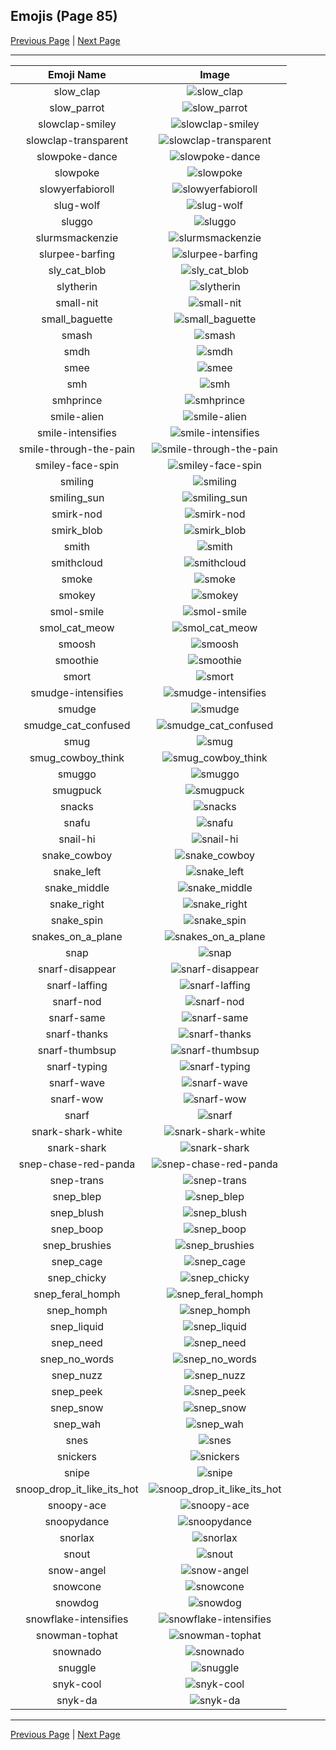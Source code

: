 
## Emojis (Page 85)

[Previous Page](/docs/hc/page-s-0084.md)
  | [Next Page](/docs/hc/page-s-0086.md)

<hr />

|Emoji Name|Image|
| :-: | :-: |
|slow_clap| ![slow_clap](/emojis/hc/slow_clap.gif)|
|slow_parrot| ![slow_parrot](/emojis/hc/slow_parrot.gif)|
|slowclap-smiley| ![slowclap-smiley](/emojis/hc/slowclap-smiley.gif)|
|slowclap-transparent| ![slowclap-transparent](/emojis/hc/slowclap-transparent.gif)|
|slowpoke-dance| ![slowpoke-dance](/emojis/hc/slowpoke-dance.gif)|
|slowpoke| ![slowpoke](/emojis/hc/slowpoke.jpg)|
|slowyerfabioroll| ![slowyerfabioroll](/emojis/hc/slowyerfabioroll.gif)|
|slug-wolf| ![slug-wolf](/emojis/hc/slug-wolf.png)|
|sluggo| ![sluggo](/emojis/hc/sluggo.png)|
|slurmsmackenzie| ![slurmsmackenzie](/emojis/hc/slurmsmackenzie.png)|
|slurpee-barfing| ![slurpee-barfing](/emojis/hc/slurpee-barfing.png)|
|sly_cat_blob| ![sly_cat_blob](/emojis/hc/sly_cat_blob.png)|
|slytherin| ![slytherin](/emojis/hc/slytherin.png)|
|small-nit| ![small-nit](/emojis/hc/small-nit.png)|
|small_baguette| ![small_baguette](/emojis/hc/small_baguette.png)|
|smash| ![smash](/emojis/hc/smash.png)|
|smdh| ![smdh](/emojis/hc/smdh.gif)|
|smee| ![smee](/emojis/hc/smee.jpg)|
|smh| ![smh](/emojis/hc/smh.gif)|
|smhprince| ![smhprince](/emojis/hc/smhprince.gif)|
|smile-alien| ![smile-alien](/emojis/hc/smile-alien.png)|
|smile-intensifies| ![smile-intensifies](/emojis/hc/smile-intensifies.gif)|
|smile-through-the-pain| ![smile-through-the-pain](/emojis/hc/smile-through-the-pain.png)|
|smiley-face-spin| ![smiley-face-spin](/emojis/hc/smiley-face-spin.gif)|
|smiling| ![smiling](/emojis/hc/smiling.png)|
|smiling_sun| ![smiling_sun](/emojis/hc/smiling_sun.gif)|
|smirk-nod| ![smirk-nod](/emojis/hc/smirk-nod.gif)|
|smirk_blob| ![smirk_blob](/emojis/hc/smirk_blob.png)|
|smith| ![smith](/emojis/hc/smith.gif)|
|smithcloud| ![smithcloud](/emojis/hc/smithcloud.gif)|
|smoke| ![smoke](/emojis/hc/smoke.gif)|
|smokey| ![smokey](/emojis/hc/smokey.png)|
|smol-smile| ![smol-smile](/emojis/hc/smol-smile.png)|
|smol_cat_meow| ![smol_cat_meow](/emojis/hc/smol_cat_meow.gif)|
|smoosh| ![smoosh](/emojis/hc/smoosh.gif)|
|smoothie| ![smoothie](/emojis/hc/smoothie.png)|
|smort| ![smort](/emojis/hc/smort.jpg)|
|smudge-intensifies| ![smudge-intensifies](/emojis/hc/smudge-intensifies.gif)|
|smudge| ![smudge](/emojis/hc/smudge.png)|
|smudge_cat_confused| ![smudge_cat_confused](/emojis/hc/smudge_cat_confused.png)|
|smug| ![smug](/emojis/hc/smug.gif)|
|smug_cowboy_think| ![smug_cowboy_think](/emojis/hc/smug_cowboy_think.png)|
|smuggo| ![smuggo](/emojis/hc/smuggo.gif)|
|smugpuck| ![smugpuck](/emojis/hc/smugpuck.png)|
|snacks| ![snacks](/emojis/hc/snacks.png)|
|snafu| ![snafu](/emojis/hc/snafu.png)|
|snail-hi| ![snail-hi](/emojis/hc/snail-hi.png)|
|snake_cowboy| ![snake_cowboy](/emojis/hc/snake_cowboy.png)|
|snake_left| ![snake_left](/emojis/hc/snake_left.png)|
|snake_middle| ![snake_middle](/emojis/hc/snake_middle.png)|
|snake_right| ![snake_right](/emojis/hc/snake_right.png)|
|snake_spin| ![snake_spin](/emojis/hc/snake_spin.gif)|
|snakes_on_a_plane| ![snakes_on_a_plane](/emojis/hc/snakes_on_a_plane.png)|
|snap| ![snap](/emojis/hc/snap.gif)|
|snarf-disappear| ![snarf-disappear](/emojis/hc/snarf-disappear.png)|
|snarf-laffing| ![snarf-laffing](/emojis/hc/snarf-laffing.png)|
|snarf-nod| ![snarf-nod](/emojis/hc/snarf-nod.png)|
|snarf-same| ![snarf-same](/emojis/hc/snarf-same.png)|
|snarf-thanks| ![snarf-thanks](/emojis/hc/snarf-thanks.png)|
|snarf-thumbsup| ![snarf-thumbsup](/emojis/hc/snarf-thumbsup.png)|
|snarf-typing| ![snarf-typing](/emojis/hc/snarf-typing.png)|
|snarf-wave| ![snarf-wave](/emojis/hc/snarf-wave.png)|
|snarf-wow| ![snarf-wow](/emojis/hc/snarf-wow.png)|
|snarf| ![snarf](/emojis/hc/snarf.png)|
|snark-shark-white| ![snark-shark-white](/emojis/hc/snark-shark-white.gif)|
|snark-shark| ![snark-shark](/emojis/hc/snark-shark.gif)|
|snep-chase-red-panda| ![snep-chase-red-panda](/emojis/hc/snep-chase-red-panda.png)|
|snep-trans| ![snep-trans](/emojis/hc/snep-trans.png)|
|snep_blep| ![snep_blep](/emojis/hc/snep_blep.png)|
|snep_blush| ![snep_blush](/emojis/hc/snep_blush.png)|
|snep_boop| ![snep_boop](/emojis/hc/snep_boop.png)|
|snep_brushies| ![snep_brushies](/emojis/hc/snep_brushies.png)|
|snep_cage| ![snep_cage](/emojis/hc/snep_cage.png)|
|snep_chicky| ![snep_chicky](/emojis/hc/snep_chicky.png)|
|snep_feral_homph| ![snep_feral_homph](/emojis/hc/snep_feral_homph.png)|
|snep_homph| ![snep_homph](/emojis/hc/snep_homph.png)|
|snep_liquid| ![snep_liquid](/emojis/hc/snep_liquid.png)|
|snep_need| ![snep_need](/emojis/hc/snep_need.png)|
|snep_no_words| ![snep_no_words](/emojis/hc/snep_no_words.png)|
|snep_nuzz| ![snep_nuzz](/emojis/hc/snep_nuzz.png)|
|snep_peek| ![snep_peek](/emojis/hc/snep_peek.png)|
|snep_snow| ![snep_snow](/emojis/hc/snep_snow.png)|
|snep_wah| ![snep_wah](/emojis/hc/snep_wah.png)|
|snes| ![snes](/emojis/hc/snes.png)|
|snickers| ![snickers](/emojis/hc/snickers.png)|
|snipe| ![snipe](/emojis/hc/snipe.gif)|
|snoop_drop_it_like_its_hot| ![snoop_drop_it_like_its_hot](/emojis/hc/snoop_drop_it_like_its_hot.gif)|
|snoopy-ace| ![snoopy-ace](/emojis/hc/snoopy-ace.png)|
|snoopydance| ![snoopydance](/emojis/hc/snoopydance.gif)|
|snorlax| ![snorlax](/emojis/hc/snorlax.gif)|
|snout| ![snout](/emojis/hc/snout.png)|
|snow-angel| ![snow-angel](/emojis/hc/snow-angel.gif)|
|snowcone| ![snowcone](/emojis/hc/snowcone.png)|
|snowdog| ![snowdog](/emojis/hc/snowdog.png)|
|snowflake-intensifies| ![snowflake-intensifies](/emojis/hc/snowflake-intensifies.gif)|
|snowman-tophat| ![snowman-tophat](/emojis/hc/snowman-tophat.gif)|
|snownado| ![snownado](/emojis/hc/snownado.png)|
|snuggle| ![snuggle](/emojis/hc/snuggle.png)|
|snyk-cool| ![snyk-cool](/emojis/hc/snyk-cool.png)|
|snyk-da| ![snyk-da](/emojis/hc/snyk-da.png)|

<hr/>

[Previous Page](/docs/hc/page-s-0084.md)
  | [Next Page](/docs/hc/page-s-0086.md)